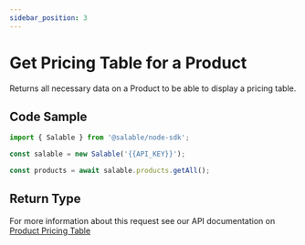 ```yaml
---
sidebar_position: 3
---
```


# Get Pricing Table for a Product

Returns all necessary data on a Product to be able to display a pricing table.

## Code Sample

```typescript
import { Salable } from '@salable/node-sdk';

const salable = new Salable('{{API_KEY}}');

const products = await salable.products.getAll();
```

## Return Type

For more information about this request see our API documentation on [Product Pricing Table](https://docs.salable.app/api#tag/Products/operation/getProductPricingTable)
